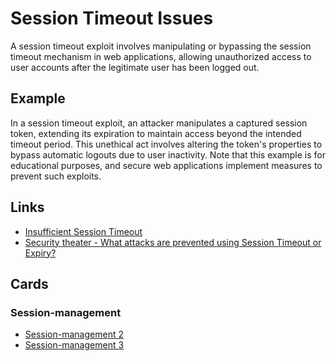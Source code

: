 # Session Timeout Issues
A session timeout exploit involves manipulating or bypassing the session timeout mechanism in web applications, allowing unauthorized access to user accounts after the legitimate user has been logged out.

## Example
In a session timeout exploit, an attacker manipulates a captured session token, extending its expiration to maintain access beyond the intended timeout period. This unethical act involves altering the token's properties to bypass automatic logouts due to user inactivity. Note that this example is for educational purposes, and secure web applications implement measures to prevent such exploits.

## Links
- [Insufficient Session Timeout](https://cqr.company/web-vulnerabilities/insufficient-session-timeout/)
- [Security theater - What attacks are prevented using Session Timeout or Expiry?](https://security.stackexchange.com/questions/224199/what-attacks-are-prevented-using-session-timeout-or-expiry)

## Cards
### Session-management
- [Session-management 2](/session-management/2)
- [Session-management 3](/session-management/3)
